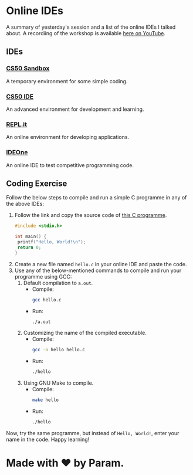# Online IDEs
A summary of yesterday's session and a list of the online IDEs I talked about. A recordiing of the workshop is available [here on YouTube](https://youtu.be/VbLxMJoDP_U).

## IDEs

### [CS50 Sandbox](https://sandbox.cs50.io/)
A temporary environment for some simple coding.

### [CS50 IDE](https://ide.cs50.io/)
An advanced environment for development and learning.

### [REPL.it](https://repl.it/)
An online environment for developing applications.

### [IDEOne](https://ideone.com/)
An online IDE to test competitive programming code.

## Coding Exercise
Follow the below steps to compile and run a simple C programme in any of the above IDEs:

1. Follow the link and copy the source code of [this C programme](https://gist.githubusercontent.com/paramsiddharth/a71abbbdd9247206038f121793ea43ee/raw/4406bd8158720ae4242d9e307b2aa89bf669f7fa/hello.c).
   ``` c
   #include <stdio.h>
   
   int main() {
   	printf("Hello, World!\n");
   	return 0;
   }
   ```
2. Create a new file named `hello.c` in your online IDE and paste the code.
3. Use any of the below-mentioned commands to compile and run your programme using GCC:
    1.  Default compilation to `a.out`.
        - Compile: 
          ``` bash
          gcc hello.c
   	      ```
        - Run: 
          ``` bash
          ./a.out
   	      ```
    2.  Customizing the name of the compiled executable.
        - Compile: 
          ``` bash
          gcc -o hello hello.c
   	      ```
        - Run: 
          ``` bash
          ./hello
   	      ```
    3.  Using GNU Make to compile.
        - Compile: 
          ``` bash
          make hello
   	      ```
        - Run: 
          ``` bash
          ./hello
   	      ```

Now, try the same programme, but instead of `Hello, World!`, enter your name in the code. Happy learning!

# Made with ❤ by Param.
